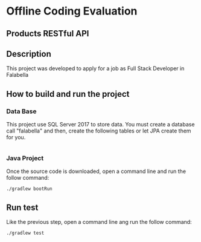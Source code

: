 # Offline Coding Evaluation
## Products RESTful API

## Description
This project was developed to apply for a job as Full Stack Developer in Falabella

## How to build and run the project

### Data Base

This project use SQL Server 2017 to store data. You must create a database call "falabella"
and then, create the following tables or let JPA create them for you.
```

```

### Java Project
Once the source code is downloaded, open a command line and run the follow command:
```
./gradlew bootRun
```

## Run test

Like the previous step, open a command line ang run the follow command:
```
./gradlew test
```

